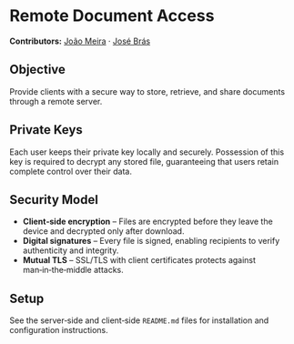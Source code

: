 # Remote Document Access

**Contributors:** [João Meira](github.com/meiraxx) · [José Brás](github.com/sneakyjbras)

## Objective
Provide clients with a secure way to store, retrieve, and share documents through a remote server.

## Private Keys
Each user keeps their private key locally and securely. Possession of this key is required to decrypt any stored file, guaranteeing that users retain complete control over their data.

## Security Model
- **Client‑side encryption** – Files are encrypted before they leave the device and decrypted only after download.
- **Digital signatures** – Every file is signed, enabling recipients to verify authenticity and integrity.
- **Mutual TLS** – SSL/TLS with client certificates protects against man‑in‑the‑middle attacks.

## Setup
See the server‑side and client‑side `README.md` files for installation and configuration instructions.

